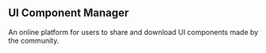 ## UI Component Manager

An online platform for users to share and download UI components made by the community.